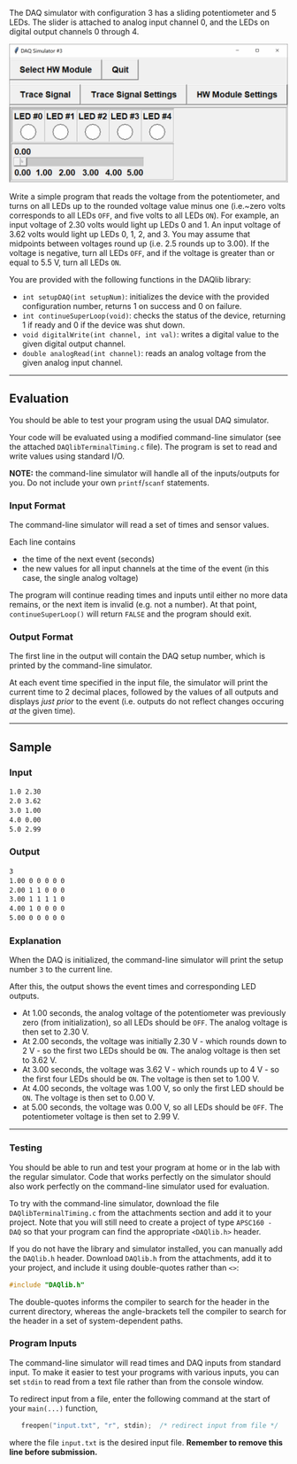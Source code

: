 The DAQ simulator with configuration 3 has a sliding potentiometer and 5 LEDs.  The slider is attached to analog input channel 0, and the LEDs on digital output channels 0 through 4.

![slider demo](./assets/slider.gif)

Write a simple program that reads the voltage from the potentiometer, and turns on all LEDs up to the rounded voltage value minus one (i.e.~zero volts corresponds to all LEDs `OFF`, and five volts to all LEDs `ON`).  For example, an input voltage of 2.30 volts would light up LEDs 0 and 1.  An input voltage of 3.62 volts would light up LEDs 0, 1, 2, and 3.  You may assume that midpoints between voltages round up (i.e. 2.5 rounds up to 3.00).  If the voltage is negative, turn all LEDs `OFF`, and if the voltage is greater than or equal to 5.5 V, turn all LEDs `ON`.

You are provided with the following functions in the DAQlib library:

- `int setupDAQ(int setupNum)`: initializes the device with the provided configuration number, returns 1 on success and 0 on failure.
- `int continueSuperLoop(void)`: checks the status of the device, returning 1 if ready and 0 if the device was shut down.
- `void digitalWrite(int channel, int val)`: writes a digital value to the given digital output channel.
- `double analogRead(int channel)`: reads an analog voltage from the given analog input channel.

---

## Evaluation

You should be able to test your program using the usual DAQ simulator.  

Your code will be evaluated using a modified command-line simulator (see the attached `DAQlibTerminalTiming.c` file).  The program is set to read and write values using standard I/O.

**NOTE:** the command-line simulator will handle all of the inputs/outputs for you.  Do not include your own `printf`/`scanf` statements.

### Input Format

The command-line simulator will read a set of times and sensor values.

Each line contains
- the time of the next event (seconds)
- the new values for all input channels at the time of the event (in this case, the single analog voltage)

The program will continue reading times and inputs until either no more data remains, or the next item is invalid (e.g. not a number).  At that point, `continueSuperLoop()` will return `FALSE` and the program should exit.

### Output Format

The first line in the output will contain the DAQ setup number, which is printed by the command-line simulator.

At each event time specified in the input file, the simulator will print the current time to 2 decimal places, followed by the values of all outputs and displays *just prior* to the event (i.e. outputs do not reflect changes occuring *at* the given time).

---

## Sample

### Input
```default
1.0 2.30
2.0 3.62
3.0 1.00
4.0 0.00
5.0 2.99
```

### Output
```default
3
1.00 0 0 0 0 0
2.00 1 1 0 0 0
3.00 1 1 1 1 0
4.00 1 0 0 0 0
5.00 0 0 0 0 0
```

### Explanation

When the DAQ is initialized, the command-line simulator will print the setup number `3` to the current line.

After this, the output shows the event times and corresponding LED outputs.
- At 1.00 seconds, the analog voltage of the potentiometer was previously zero (from initialization), so all LEDs should be `OFF`.  The analog voltage is then set to 2.30 V.
- At 2.00 seconds, the voltage was initially 2.30 V - which rounds down to 2 V - so the first two LEDs should be `ON`.  The analog voltage is then set to 3.62 V.
- At 3.00 seconds, the voltage was 3.62 V - which rounds up to 4 V - so the first four LEDs should be `ON`.  The voltage is then set to 1.00 V.
- At 4.00 seconds, the voltage was 1.00 V, so only the first LED should be `ON`.  The voltage is then set to 0.00 V.
- at 5.00 seconds, the voltage was 0.00 V, so all LEDs should be `OFF`.  The potentiometer voltage is then set to 2.99 V.
---

### Testing

You should be able to run and test your program at home or in the lab with the regular simulator.  Code that works perfectly on the simulator should also work perfectly on the command-line simulator used for evaluation.

To try with the command-line simulator, download the file `DAQlibTerminalTiming.c` from the attachments section and add it to your project.  Note that you will still need to create a project of type `APSC160 - DAQ` so that your program can find the appropriate `<DAQlib.h>` header.  

If you do not have the library and simulator installed, you can manually add the `DAQlib.h` header.  Download `DAQlib.h` from the attachments, add it to your project, and include it using double-quotes rather than `<>`:

```c
#include "DAQlib.h"
```

The double-quotes informs the compiler to search for the header in the current directory, whereas the angle-brackets tell the compiler to search for the header in a set of system-dependent paths.

### Program Inputs

The command-line simulator will read times and DAQ inputs from standard input.  To make it easier to test your programs with various inputs, you can set `stdin` to read from a text file rather than from the console window.

To redirect input from a file, enter the following command at the start of your `main(...)` function, 
```c
   freopen("input.txt", "r", stdin);  /* redirect input from file */
```
where the file `input.txt` is the desired input file.  **Remember to remove this line before submission.**

